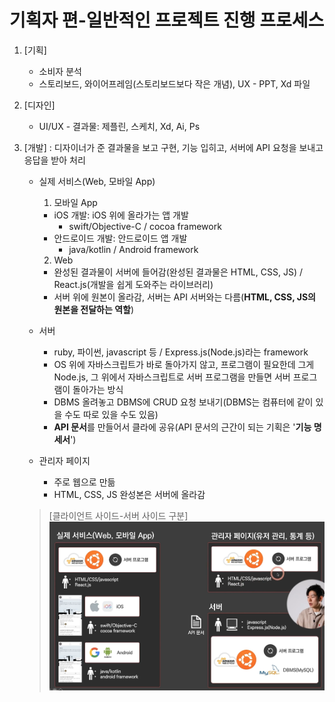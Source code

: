 # 기획자 편-일반적인 프로젝트 진행 프로세스
1. [기획]
   - 소비자 분석
   - 스토리보드, 와이어프레임(스토리보드보다 작은 개념), UX - PPT, Xd 파일

2. [디자인]
   - UI/UX - 결과물: 제플린, 스케치, Xd, Ai, Ps

3. [개발] : 디자이너가 준 결과물을 보고 구현, 기능 입히고, 서버에 API 요청을 보내고 응답을 받아 처리
   - 실제 서비스(Web, 모바일 App)
     1. 모바일 App 
      - iOS 개발: iOS 위에 올라가는 앱 개발 
         - swift/Objective-C / cocoa framework 
      - 안드로이드 개발: 안드로이드 앱 개발
         - java/kotlin / Android framework 
     2. Web
      - 완성된 결과물이 서버에 들어감(완성된 결과물은 HTML, CSS, JS) / React.js(개발을 쉽게 도와주는 라이브러리)
      - 서버 위에 원본이 올라감, 서버는 API 서버와는 다름(**HTML, CSS, JS의 원본을 전달하는 역할**)</br>

   - 서버
     - ruby, 파이썬, javascript 등 / Express.js(Node.js)라는 framework
     - OS 위에 자바스크립트가 바로 돌아가지 않고, 프로그램이 필요한데 그게 Node.js, 그 위에서 자바스크립트로 서버 프로그램을 만들면 서버 프로그램이 돌아가는 방식
     - DBMS 올려놓고 DBMS에 CRUD 요청 보내기(DBMS는 컴퓨터에 같이 있을 수도 따로 있을 수도 있음)
     - **API 문서**를 만들어서 클라에 공유(API 문서의 근간이 되는 기획은 '**기능 명세서**')
   - 관리자 페이지
     - 주로 웹으로 만듦 
     - HTML, CSS, JS 완성본은 서버에 올라감
   >[클라이언트 사이드-서버 사이드 구분] 
   > ![클라이언트사이드, 서버사이드 구분.png](img.png)
